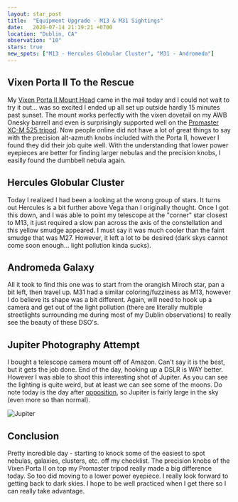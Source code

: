 ```yaml
---
layout: star_post
title:  "Equipment Upgrade - M13 & M31 Sightings"
date:   2020-07-14 21:19:21 +0700
location: "Dublin, CA"
observation: "10"
stars: true
new_spots: ["M13 - Hercules Globular Cluster", "M31 - Andromeda"]
---
```


## Vixen Porta II To the Rescue

My [Vixen Porta II Mount Head](https://www.vixenoptics.com/Vixen-Porta-II-Mount-Alt-Az-Mount-p/5863.htm) came in the mail today and I could not wait to try it out... was so excited I ended up all set up outside hardly 15 minutes past sunset. The mount works perfectly with the vixen dovetail on my AWB Onesky barrell and even is surprisingly supported well on the [Promaster XC-M 525 tripod](https://www.xc-m.promaster.com/3454). Now people online did not have a lot of great things to say with the precision alt-azmuth knobs included with the Porta II, however I found they did their job quite well. With the understanding that lower power eyepieces are better for finding larger nebulas and the precision knobs, I easilly found the dumbbell nebula again.

## Hercules Globular Cluster

Today I realized I had been a looking at the wrong group of stars. It turns out Hercules is a bit further above Vega than I originally thought. Once I got this down, and I was able to point my telescope at the "corner" star closest to M13, it just required a slow pan across the axis of the constellation and this yellow smudge appeared. I must say it was much cooler than the faint smudge that was M27. However, it left a lot to be desired (dark skys cannot come soon enough... light pollution kinda sucks).

## Andromeda Galaxy

All it took to find this one was to start from the orangish Miroch star, pan a bit left, then travel up. M31 had a similar coloring/fuzziness as M13, however I do believe its shape was a bit different. Again, will need to hook up a camera and get out of the light pollution (there are literally multiple streetlights surrounding me during most of my Dublin observations) to really see the beauty of these DSO's.

## Jupiter Photography Attempt

I bought a telescope camera mount off of Amazon. Can't say it is the best, but it gets the job done. End of the day, hooking up a DSLR is WAY better. However I was able to shoot this interesting shot of Jupiter. As you can see the lighting is quite weird, but at least we can see some of the moons. Do note today is the day after [opposition](https://www.space.com/jupiter-opposition-2020.html), so Jupiter is fairly large in the sky (even more so than normal).

![Jupiter](https://imgur.com/GfWl4v6.png)

## Conclusion

Pretty incredible day - starting to knock some of the easiest to spot nebulas, galaxies, clusters, etc. off my checklist. The precision knobs of the Vixen Porta II on top my Promaster tripod really made a big difference today. So too did moving to a lower power eyepiece. I really look forward to getting back to dark skies. I hope to be well practiced when I get there so I can really take advantage.